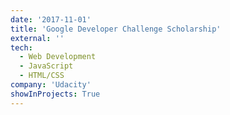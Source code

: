 ```yaml
---
date: '2017-11-01'
title: 'Google Developer Challenge Scholarship'
external: ''
tech:
  - Web Development
  - JavaScript
  - HTML/CSS
company: 'Udacity'
showInProjects: True
---
```

